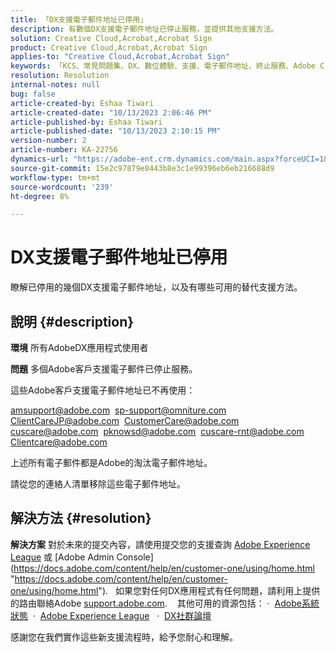 ```yaml
---
title: 「DX支援電子郵件地址已停用」
description: 有數個DX支援電子郵件地址已停止服務，並提供其他支援方法。
solution: Creative Cloud,Acrobat,Acrobat Sign
product: Creative Cloud,Acrobat,Acrobat Sign
applies-to: "Creative Cloud,Acrobat,Acrobat Sign"
keywords: 「KCS、常見問題集、DX、數位體驗、支援、電子郵件地址、終止服務、Adobe Creative Cloud、Adobe Acrobat、Adobe Acrobat Sign」
resolution: Resolution
internal-notes: null
bug: false
article-created-by: Eshaa Tiwari
article-created-date: "10/13/2023 2:06:46 PM"
article-published-by: Eshaa Tiwari
article-published-date: "10/13/2023 2:10:15 PM"
version-number: 2
article-number: KA-22756
dynamics-url: "https://adobe-ent.crm.dynamics.com/main.aspx?forceUCI=1&pagetype=entityrecord&etn=knowledgearticle&id=77fd1ebe-d169-ee11-9ae7-6045bd006a22"
source-git-commit: 15e2c97879e8443b8e3c1e99396eb6eb216688d9
workflow-type: tm+mt
source-wordcount: '239'
ht-degree: 8%

---
```


# DX支援電子郵件地址已停用


瞭解已停用的幾個DX支援電子郵件地址，以及有哪些可用的替代支援方法。

## 說明 {#description}


<b>環境</b>
所有AdobeDX應用程式使用者

<b>問題</b>
多個Adobe客戶支援電子郵件已停止服務。

這些Adobe客戶支援電子郵件地址已不再使用：

[amsupport@adobe.com](mailto:amsupport@adobe.com) 
[sp-support@omniture.com](mailto:sp-support@omniture.com) 
[ClientCareJP@adobe.com](mailto:ClientCareJP@adobe.com) 
[CustomerCare@adobe.com](mailto:CustomerCare@adobe.com) 
[cuscare@adobe.com](mailto:cuscare@adobe.com) 
[pknowsd@adobe.com](mailto:pknowsd@adobe.com) 
[cuscare-rnt@adobe.com](mailto:cuscare-rnt@adobe.com) 
[Clientcare@adobe.com](mailto:Clientcare@adobe.com)

上述所有電子郵件都是Adobe的淘汰電子郵件地址。

請從您的連絡人清單移除這些電子郵件地址。




## 解決方法 {#resolution}


<b>解決方案</b>
對於未來的提交內容，請使用提交您的支援查詢 [Adobe Experience League](https://experienceleague.adobe.com/?support-solution=General&amp;amp;support-tab=home#support "https://experienceleague.adobe.com/?support-solution=General&amp;amp;support-tab=home#support") 或 [Adobe Admin Console](https://docs.adobe.com/content/help/en/customer-one/using/home.html "https://docs.adobe.com/content/help/en/customer-one/using/home.html").
 
如果您對任何DX應用程式有任何問題，請利用上提供的路由聯絡Adobe [support.adobe.com](https://helpx.adobe.com/support.html "http://support.adobe.com/").
  
其他可用的資源包括： ·  [Adobe系統狀態](https://status.adobe.com/ "https://status.adobe.com/") 
·  [Adobe Experience League](https://experienceleague.adobe.com/?support-solution=General#support "https://experienceleague.adobe.com/?support-solution=General#support")  
·  [DX社群論壇](https://experienceleaguecommunities.adobe.com/ "https://experienceleaguecommunities.adobe.com/")

感謝您在我們實作這些新支援流程時，給予您耐心和理解。

